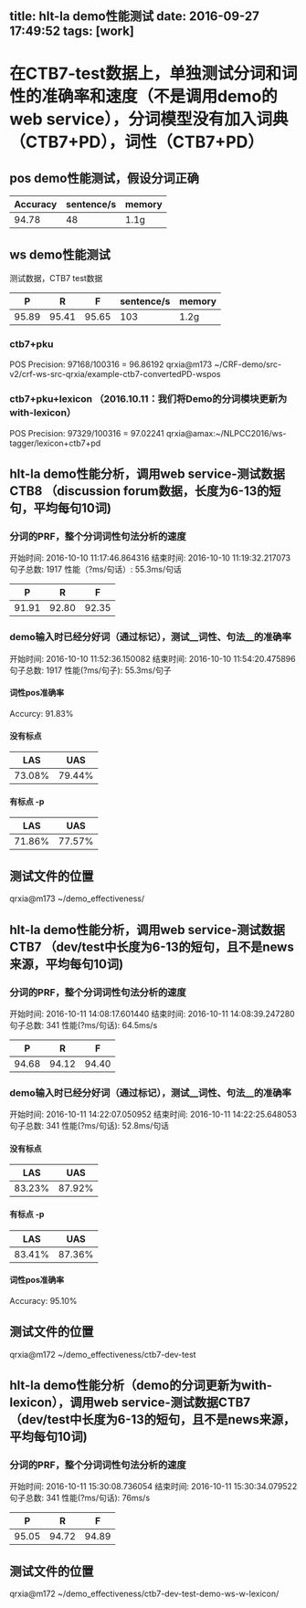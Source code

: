 title: hlt-la demo性能测试
date: 2016-09-27 17:49:52
tags: [work]
---
# 在CTB7-test数据上，单独测试分词和词性的准确率和速度（不是调用demo的web service），分词模型没有加入词典（CTB7+PD），词性（CTB7+PD）

<!--more-->
## pos demo性能测试，假设分词正确

|__Accuracy__|__sentence/s__|__memory__|
|------------|--------------|----------|
|94.78       |48            |1.1g      |

## ws demo性能测试
测试数据，CTB7 test数据

|__P__|__R__|__F__|__sentence/s__|__memory__|
|-----|-----|-----|--------------|----------|
|95.89|95.41|95.65|103           |1.2g      |

### ctb7+pku
POS Precision:          97168/100316 = 96.86192
qrxia@m173 ~/CRF-demo/src-v2/crf-ws-src-qrxia/example-ctb7-convertedPD-wspos

### ctb7+pku+lexicon （2016.10.11：我们将Demo的分词模块更新为with-lexicon）
POS Precision:          97329/100316 = 97.02241
qrxia@amax:~/NLPCC2016/ws-tagger/lexicon+ctb7+pd

## hlt-la demo性能分析，调用web service-测试数据CTB8 （discussion forum数据，长度为6-13的短句，平均每句10词)
### 分词的PRF，整个分词词性句法分析的速度
开始时间: 2016-10-10 11:17:46.864316
结束时间: 2016-10-10 11:19:32.217073
句子总数: 1917
性能（?ms/句话）: 55.3ms/句话

|__P__|__R__|__F__|
|-----|-----|-----|
|91.91|92.80|92.35|

### demo输入时已经分好词（通过标记），测试__词性、句法__的准确率
开始时间: 2016-10-10 11:52:36.150082
结束时间: 2016-10-10 11:54:20.475896
句子总数: 1917
性能(?ms/句子): 55.3ms/句子

#### 词性pos准确率
Accurcy: 91.83%

#### 没有标点
|__LAS__|__UAS__|
|-------|-------|
|73.08% |79.44% |

#### 有标点 -p
|__LAS__|__UAS__|
|-------|-------|
|71.86% |77.57% |

## 测试文件的位置
qrxia@m173 ~/demo\_effectiveness/

## hlt-la demo性能分析，调用web service-测试数据CTB7 （dev/test中长度为6-13的短句，且不是news来源，平均每句10词)
### 分词的PRF，整个分词词性句法分析的速度
开始时间: 2016-10-11 14:08:17.601440
结束时间: 2016-10-11 14:08:39.247280
句子总数: 341
性能(?ms/句话): 64.5ms/s

|__P__|__R__|__F__|
|-----|-----|-----|
|94.68|94.12|94.40|

### demo输入时已经分好词（通过标记），测试__词性、句法__的准确率
开始时间: 2016-10-11 14:22:07.050952
结束时间: 2016-10-11 14:22:25.648053
句子总数: 341
性能(?ms/句话): 52.8ms/句话

#### 没有标点
|__LAS__|__UAS__|
|-------|-------|
|83.23% |87.92% |

#### 有标点 -p
|__LAS__|__UAS__|
|-------|-------|
|83.41% |87.36% |

#### 词性pos准确率
Accuracy: 95.10%

## 测试文件的位置
qrxia@m172 ~/demo\_effectiveness/ctb7-dev-test

## hlt-la demo性能分析（demo的分词更新为with-lexicon），调用web service-测试数据CTB7 （dev/test中长度为6-13的短句，且不是news来源，平均每句10词)
### 分词的PRF，整个分词词性句法分析的速度
开始时间: 2016-10-11 15:30:08.736054
结束时间: 2016-10-11 15:30:34.079522
句子总数: 341
性能(?ms/句话): 76ms/s

|__P__|__R__|__F__|
|-----|-----|-----|
|95.05|94.72|94.89|

## 测试文件的位置
qrxia@m172 ~/demo\_effectiveness/ctb7-dev-test-demo-ws-w-lexicon/
